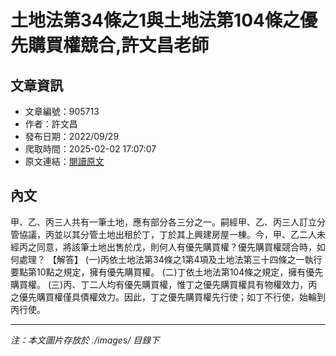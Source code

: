 # 土地法第34條之1與土地法第104條之優先購買權競合,許文昌老師

## 文章資訊
- 文章編號：905713
- 作者：許文昌
- 發布日期：2022/09/29
- 爬取時間：2025-02-02 17:07:07
- 原文連結：[閱讀原文](https://real-estate.get.com.tw/Columns/detail.aspx?no=905713)

## 內文
甲、乙、丙三人共有一筆土地，應有部分各三分之一。嗣經甲、乙、丙三人訂立分管協議，丙並以其分管土地出租於丁，丁於其上興建房屋一棟。今，甲、乙二人未經丙之同意，將該筆土地出售於戊，則何人有優先購買權？優先購買權競合時，如何處理？
【解答】
(一)丙依土地法第34條之1第4項及土地法第三十四條之一執行要點第10點之規定，擁有優先購買權。
(二)丁依土地法第104條之規定，擁有優先購買權。
(三)丙、丁二人均有優先購買權，惟丁之優先購買權具有物權效力，丙之優先購買權僅具債權效力。因此，丁之優先購買權先行使；如丁不行使，始輪到丙行使。

---
*注：本文圖片存放於 ./images/ 目錄下*
